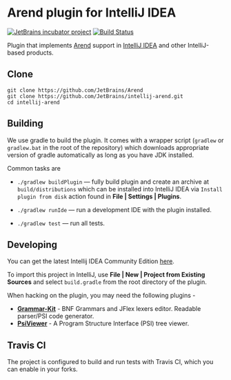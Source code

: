 # Arend plugin for IntelliJ IDEA

[![JetBrains incubator project](http://jb.gg/badges/incubator.svg)](https://confluence.jetbrains.com/display/ALL/JetBrains+on+GitHub)
[![Build Status][travis-build-status-svg]][travis-build-status] 

Plugin that implements [Arend](https://github.com/JetBrains/Arend) support 
in [IntelliJ IDEA](http://www.jetbrains.com/idea/) and other IntelliJ-based products.

## Clone

```
git clone https://github.com/JetBrains/Arend
git clone https://github.com/JetBrains/intellij-arend.git
cd intellij-arend
```

## Building

We use gradle to build the plugin. It comes with a wrapper script (`gradlew` or `gradlew.bat` in
the root of the repository) which downloads appropriate version of gradle
automatically as long as you have JDK installed.

Common tasks are

  - `./gradlew buildPlugin` — fully build plugin and create an archive at
    `build/distributions` which can be installed into IntelliJ IDEA via `Install
    plugin from disk` action found in **File | Settings | Plugins**.

  - `./gradlew runIde` — run a development IDE with the plugin installed.

  - `./gradlew test` — run all tests.

## Developing

You can get the latest Intellij IDEA Community Edition
[here](https://www.jetbrains.com/idea/download/).

To import this project in IntelliJ, use **File | New | Project from Existing Sources**
and select `build.gradle` from the root directory of the plugin.

When hacking on the plugin, you may need the following plugins -

* **[Grammar-Kit](https://plugins.jetbrains.com/plugin/6606-grammar-kit)** - 
BNF Grammars and JFlex lexers editor. Readable parser/PSI code generator.
* **[PsiViewer](https://plugins.jetbrains.com/plugin/227-psiviewer)** - 
A Program Structure Interface (PSI) tree viewer.

## Travis CI

The project is configured to build and run tests with Travis CI, which you can enable in your forks.

<!-- Badges -->
[travis-build-status]: https://travis-ci.org/JetBrains/intellij-arend?branch=dev
[travis-build-status-svg]: https://travis-ci.org/JetBrains/intellij-arend.svg?branch=dev
